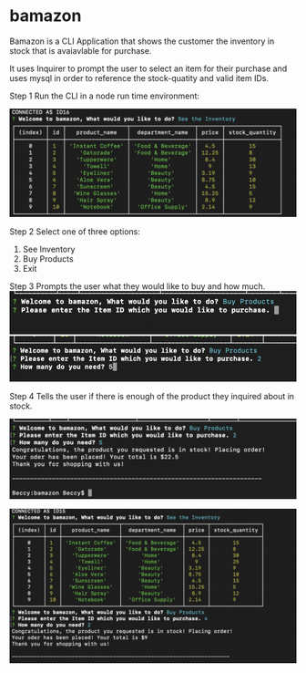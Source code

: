 # bamazon

Bamazon is a CLI Application that shows the customer the inventory in stock that is avaiavlable for purchase. 

It uses Inquirer to prompt the user to select an item for their purchase and uses mysql in order to reference the stock-quatity and valid item IDs. 


Step 1 Run the CLI in a node run time environment: 

 ![Step1](/Images/Step1.png)

Step 2 Select one of three options: 
1. See Inventory
2. Buy Products 
3. Exit 


Step 3 Prompts the user what they would like to buy and how much. 
![Step2](/Images/Step2.png)
![Step3](/Images/Step3.png)

Step 4 Tells the user if there is enough of the product they inquired about in stock. 

![Step4](/Images/Step4.png)

![Step5](/Images/Final.png)
